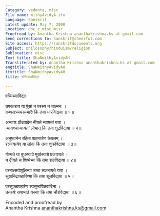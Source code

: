 ```yaml
---
Category: vedanta, misc
File name: mithyAvidyA.itx
Language: Sanskrit
Latest update: May 7, 2008
Location: doc_z_misc_misc
Proofread by: Anantha Krishna ananthakrishna.ks at gmail.com
Send corrections to: Sanskrit@cheerful.com
Site access: https://sanskritdocuments.org
Subject: philosophy/hinduism/religion
Sublocation: misc
Text title: ShaNmithyAvidyAH
Transliterated by: Anantha Krishna ananthakrishna.ks at gmail.com
engtitle: ShaNmithyAvidyAH
itxtitle: ShaNmithyAvidyAH
title: षण्मिथ्याविद्याः

---
```

  
 षण्मिथ्याविद्याः   
  
उपकाराय या पुंसां न परस्य न चात्मनः ।  
ग्रन्थसञ्चयसम्भारैः किं तया भारविद्यया ॥ १॥  
  
अन्यायः प्रौढवादेन नीयते न्यायतां यया ।  
न्यायश्चान्यायतां लोभात् किं तया क्षुद्रविद्यया ॥ २॥  
  
अनुष्ठानेन रहिता पाठमात्रेण केवलम् ।  
रञ्जयत्येव या लोकं किं तया शुकविद्यया ॥ ३॥  
  
गोप्यते या बुधस्याग्रे मूर्खस्याग्रे प्रकाश्यते ।  
न दीयते च शिष्येभ्यः किं तया शठविद्यया ॥ ४॥  
  
परमात्सर्यशूलिन्या व्यथा सञ्जायते यया ।  
सुखनिद्रापहारिण्या किं तया शूलविद्यया ॥ ५॥  
  
परसूक्तापहारेण स्वसुभाषितवादिना ।  
उत्कर्षः ख्याप्यते यस्याः किं तया चौरविद्यया ॥ ६॥  
  
  
Encoded and proofread by  
Anantha Krishna ananthakrishna.ks@gmail.com  
  
